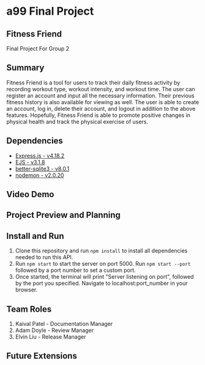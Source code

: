 # a99 Final Project 
 
## Fitness Friend

Final Project For Group 2

## Summary 

Fitness Friend is a tool for users to track their daily fitness activity by recording workout type, workout intensity, and workout time. The user can register an account and input all the necessary information. Their previous fitness history is also available for viewing as well. The user is able to create an account, log in, delete their account, and logout in addition to the above features. Hopefully, Fitness Friend is able to promote positive changes in physical health and track the physical exercise of users. 

## Dependencies
+ [Express.js - v4.18.2](https://expressjs.com/)
+ [EJS - v3.1.8](https://ejs.co/)
+ [better-sqlite3 - v8.0.1](https://www.npmjs.com/package/better-sqlite3)
+ [nodemon - v2.0.20](https://www.npmjs.com/package/nodemon)

## Video Demo

## Project Preview and Planning

## Install and Run

1. Clone this repository and run `npm install` to install all dependencies needed to run this API.
2. Run `npm start` to start the server on port 5000. Run `npm start --port ` followed by a port number to set a custom port.
3. Once started, the terminal will print "Server listening on port", followed by the port you specified. Navigate to localhost:port_number  in your browser.

## Team Roles

1. Kaival Patel - Documentation Manager
2. Adam Doyle - Review Manager
3. Elvin Liu - Release Manager

## Future Extensions
